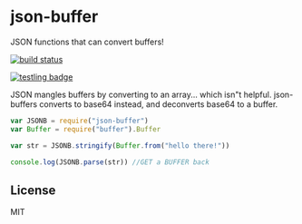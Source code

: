 # json-buffer

JSON functions that can convert buffers!

[![build status](https://secure.travis-ci.org/dominictarr/json-buffer.png)](http://travis-ci.org/dominictarr/json-buffer)

[![testling badge](https://ci.testling.com/dominictarr/json-buffer.png)](https://ci.testling.com/dominictarr/json-buffer)

JSON mangles buffers by converting to an array...
which isn"t helpful. json-buffers converts to base64 instead,
and deconverts base64 to a buffer.

``` js
var JSONB = require("json-buffer")
var Buffer = require("buffer").Buffer

var str = JSONB.stringify(Buffer.from("hello there!"))

console.log(JSONB.parse(str)) //GET a BUFFER back
```

## License

MIT
